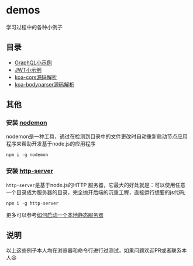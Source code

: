 # demos
学习过程中的各种小例子

## 目录
- [GraphQL小示例](https://github.com/funnycoderstar/demos/tree/master/GraphQL)
- [JWT小示例](https://github.com/funnycoderstar/demos/tree/master/JWT)
- [koa-cors源码解析](https://github.com/funnycoderstar/demos/tree/master/koa/koa-cors)
- [koa-bodyparser源码解析](https://github.com/funnycoderstar/demos/tree/master/koa/koa-bodyparser)

## 其他
### 安装 [nodemon](https://github.com/remy/nodemon)

nodemon是一种工具，通过在检测到目录中的文件更改时自动重新启动节点应用程序来帮助开发基于node.js的应用程序
```js
npm i -g nodemon
```

### 安装 [http-server](https://github.com/indexzero/http-server)
`http-server`是基于node.js的HTTP 服务器，它最大的好处就是：可以使用任意一个目录成为服务器的目录，完全抛开后端的沉重工程，直接运行想要的js代码;

```js
npm i -g http-server
```
更多可以参考[如何启动一个本地静态服务器](https://github.com/funnycoderstar/blog/issues/72)



## 说明
以上这些例子本人均在浏览器和命令行进行过测试，如果问题欢迎PR或者联系本人😆